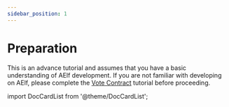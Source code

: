```yaml
---
sidebar_position: 1
---
```


# Preparation

This is an advance tutorial and assumes that you have a basic understanding of AElf development. If you are not familiar with developing on AElf, please complete the [Vote Contract](../../stackup/index.md) tutorial before proceeding.

import DocCardList from '@theme/DocCardList';

<DocCardList />
